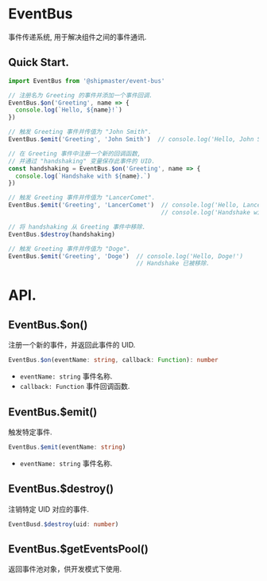 # EventBus

事件传递系统, 用于解决组件之间的事件通讯.

## Quick Start.

```javascript
import EventBus from '@shipmaster/event-bus'

// 注册名为 Greeting 的事件并添加一个事件回调.
EventBus.$on('Greeting', name => {
  console.log(`Hello, ${name}!`)
})

// 触发 Greeting 事件并传值为 "John Smith".
EventBus.$emit('Greeting', 'John Smith')  // console.log('Hello, John Smith!')

// 在 Greeting 事件中注册一个新的回调函数,
// 并通过 "handshaking" 变量保存此事件的 UID.
const handshaking = EventBus.$on('Greeting', name => {
  console.log(`Handshake with ${name}.`)
})

// 触发 Greeting 事件并传值为 "LancerComet".
EventBus.$emit('Greeting', 'LancerComet')  // console.log('Hello, LancerComet!')
                                           // console.log('Handshake with LancerComet.')

// 将 handshaking 从 Greeting 事件中移除.
EventBus.$destroy(handshaking)

// 触发 Greeting 事件并传值为 "Doge".
EventBus.$emit('Greeting', 'Doge')  // console.log('Hello, Doge!')
                                    // Handshake 已被移除.
```

# API.

## EventBus.$on()

注册一个新的事件，并返回此事件的 UID.

```typescript
EventBus.$on(eventName: string, callback: Function): number
```

 - `eventName: string` 事件名称.
 - `callback: Function` 事件回调函数.

## EventBus.$emit()

触发特定事件.

```typescript
EventBus.$emit(eventName: string)
```

 - `eventName: string` 事件名称.

## EventBus.$destroy()

注销特定 UID 对应的事件.

```typescript
EventBusd.$destroy(uid: number)
```

## EventBus.$getEventsPool()

返回事件池对象，供开发模式下使用.
